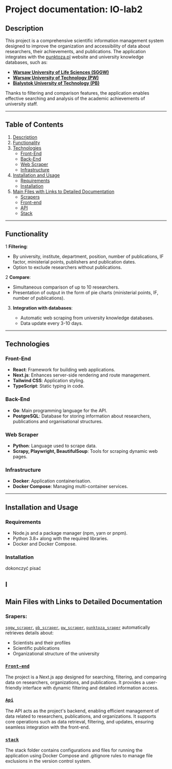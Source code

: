 # Project documentation: IO-lab2

## Description

This project is a comprehensive scientific information management system designed to improve the organization and accessibility of data about researchers, their achievements, and publications. The application integrates with the [punktoza.pl](https://punktoza.pl) website and university knowledge databases, such as:

- **[Warsaw University of Life Sciences (SGGW)](https://bw.sggw.edu.pl)**
- **[Warsaw University of Technology (PW)](https://repo.pw.edu.pl)**
- **[Bialystok University of Technology (PB)](https://bazawiedzy.pb.edu.pl)**

Thanks to filtering and comparison features, the application enables effective searching and analysis of the academic achievements of university staff.

---
## Table of Contents

1. [Description](#introduction)
2. [Functionality](#functionality)
3. [Technologies](#technologies)
   - [Front-End](#front-end)
   - [Back-End](#back-end)
   - [Web Scraper](#web-scraper)
   - [Infrastructure](#infrastructure)
4. [Installation and Usage](#installation-and-usage)
   - [Requirements](#requirements)
   - [Installation](#installation)
5. [Main Files with Links to Detailed Documentation](#main-files-with-links-to-detailed-documentation)
   - [Scrapers](#scrapers)
   - [Front-end](#front-end-1)
   - [API](#api)
   - [Stack](#stack)

---

## Functionality

1 **Filtering**:

   - By university, institute, department, position, number of publications, IF factor, ministerial points, publishers and publication dates.
   - Option to exclude researchers without publications.

2 **Compare**:

   - Simultaneous comparison of up to 10 researchers.
   - Presentation of output in the form of pie charts (ministerial points, IF, number of publications).

3. **Integration with databases**:

   - Automatic web scraping from university knowledge databases.
   - Data update every 3-10 days.

---

## Technologies

### Front-End

- **React**: Framework for building web applications.
- **Next.js**: Enhances server-side rendering and route management.
- **Tailwind CSS**: Application styling.
- **TypeScript**: Static typing in code.

### Back-End

- **Go**: Main programming language for the API.
- **PostgreSQL**: Database for storing information about researchers, publications and organisational structures.

### Web Scraper

- **Python**: Language used to scrape data.
- **Scrapy, Playwright, BeautifulSoup**: Tools for scraping dynamic web pages.

### Infrastructure

- **Docker**: Application containerisation.
- **Docker Compose**: Managing multi-container services.

---

## Installation and Usage

### Requirements

- Node.js and a package manager (npm, yarn or pnpm).
- Python 3.8+ along with the required libraries.
- Docker and Docker Compose.

### Installation

 dokonczyć pisać 

l
---

## Main Files with Links to Detailed Documentation

###  Srapers:

[`sggw_scraper`](https://github.com/IO-Lab2/Docs/blob/dev/sggw_scraper.md), [`pb_scraper`](https://github.com/IO-Lab2/Docs/blob/dev/pb_scraper.md?plain=1), [`pw_scraper`](https://github.com/IO-Lab2/Docs/blob/dev/pw_scraper.md), [`punktoza_sraper`](https://github.com/IO-Lab2/Docs/blob/dev/punktoza_scraper.md)  automatically retrieves details about:

- Scientists and their profiles
- Scientific publications
- Organizational structure of the university

### [`Front-end`](https://github.com/IO-Lab2/Docs/blob/dev/front-end.md) 
The project is a Next.js app designed for searching, filtering, and comparing data on researchers, organizations, and publications. It provides a user-friendly interface with dynamic filtering and detailed information access.

### [`Api`](https://github.com/IO-Lab2/Docs/blob/dev/api.md)
The API acts as the project's backend, enabling efficient management of data related to researchers, publications, and organizations. It supports core operations such as data retrieval, filtering, and updates, ensuring seamless integration with the front-end. 

### [`stack`](https://github.com/IO-Lab2/Docs/blob/dev/stack.md)
The stack folder contains configurations and files for running the application using Docker Compose and .gitignore rules to manage file exclusions in the version control system.




